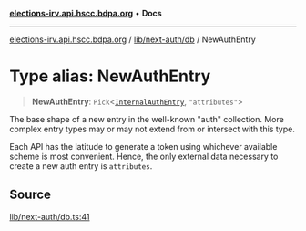 [**elections-irv.api.hscc.bdpa.org**](../../../../README.md) • **Docs**

***

[elections-irv.api.hscc.bdpa.org](../../../../README.md) / [lib/next-auth/db](../README.md) / NewAuthEntry

# Type alias: NewAuthEntry

> **NewAuthEntry**: `Pick`\<[`InternalAuthEntry`](InternalAuthEntry.md), `"attributes"`\>

The base shape of a new entry in the well-known "auth" collection. More
complex entry types may or may not extend from or intersect with this type.

Each API has the latitude to generate a token using whichever available
scheme is most convenient. Hence, the only external data necessary to create
a new auth entry is `attributes`.

## Source

[lib/next-auth/db.ts:41](https://github.com/Xunnamius/elections_irv.api.hscc.bdpa.org/blob/c917ea60595d63d322e4038beb12d08f7d64cdd2/lib/next-auth/db.ts#L41)
